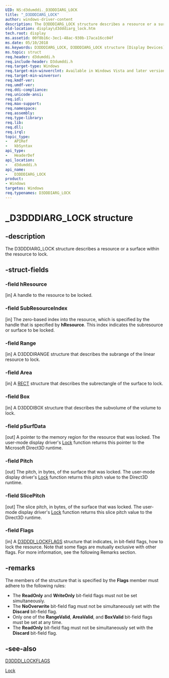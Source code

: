 ```yaml
---
UID: NS:d3dumddi._D3DDDIARG_LOCK
title: "_D3DDDIARG_LOCK"
author: windows-driver-content
description: The D3DDDIARG_LOCK structure describes a resource or a surface within the resource to lock.
old-location: display\d3dddiarg_lock.htm
tech.root: display
ms.assetid: 00f8b16c-3ec1-48ac-930b-17aca16cc04f
ms.date: 05/10/2018
ms.keywords: D3DDDIARG_LOCK, D3DDDIARG_LOCK structure [Display Devices], UMDisplayDriver_param_Structs_484ea489-6a0a-466a-b4d2-39d6f0eb5642.xml, _D3DDDIARG_LOCK, d3dumddi/D3DDDIARG_LOCK, display.d3dddiarg_lock
ms.topic: struct
req.header: d3dumddi.h
req.include-header: D3dumddi.h
req.target-type: Windows
req.target-min-winverclnt: Available in Windows Vista and later versions of the Windows operating systems.
req.target-min-winversvr: 
req.kmdf-ver: 
req.umdf-ver: 
req.ddi-compliance: 
req.unicode-ansi: 
req.idl: 
req.max-support: 
req.namespace: 
req.assembly: 
req.type-library: 
req.lib: 
req.dll: 
req.irql: 
topic_type:
-	APIRef
-	kbSyntax
api_type:
-	HeaderDef
api_location:
-	d3dumddi.h
api_name:
-	D3DDDIARG_LOCK
product:
- Windows
targetos: Windows
req.typenames: D3DDDIARG_LOCK
---
```


# _D3DDDIARG_LOCK structure


## -description


The D3DDDIARG_LOCK structure describes a resource or a surface within the resource to lock. 


## -struct-fields




### -field hResource

[in] A handle to the resource to be locked. 


### -field SubResourceIndex

[in] The zero-based index into the resource, which is specified by the handle that is specified by <b>hResource</b>. This index indicates the subresource or surface to be locked.


### -field Range

[in] A D3DDDIRANGE structure that describes the subrange of the linear resource to lock.


### -field Area

[in] A <a href="https://msdn.microsoft.com/library/windows/hardware/ff569234">RECT</a> structure that describes the subrectangle of the surface to lock.


### -field Box

[in] A D3DDDIBOX structure that describes the subvolume of the volume to lock.


### -field pSurfData

[out] A pointer to the memory region for the resource that was locked. The user-mode display driver's <a href="https://msdn.microsoft.com/e2289073-d46a-4a12-8de7-30400e04cc22">Lock</a> function returns this pointer to the Microsoft Direct3D runtime.


### -field Pitch

[out] The pitch, in bytes, of the surface that was locked. The user-mode display driver's <a href="https://msdn.microsoft.com/e2289073-d46a-4a12-8de7-30400e04cc22">Lock</a> function returns this pitch value to the Direct3D runtime.


### -field SlicePitch

[out] The slice pitch, in bytes, of the surface that was locked. The user-mode display driver's <a href="https://msdn.microsoft.com/e2289073-d46a-4a12-8de7-30400e04cc22">Lock</a> function returns this slice pitch value to the Direct3D runtime.


### -field Flags

[in] A <a href="https://msdn.microsoft.com/library/windows/hardware/ff544591">D3DDDI_LOCKFLAGS</a> structure that indicates, in bit-field flags, how to lock the resource. Note that some flags are mutually exclusive with other flags. For more information, see the following Remarks section.


## -remarks



The members of the structure that is specified by the <b>Flags</b> member must adhere to the following rules:

<ul>
<li>
The <b>ReadOnly</b> and <b>WriteOnly</b> bit-field flags must not be set simultaneously.

</li>
<li>
The <b>NoOverwrite</b> bit-field flag must not be simultaneously set with the <b>Discard</b> bit-field flag.

</li>
<li>
Only one of the <b>RangeValid</b>, <b>AreaValid</b>, and <b>BoxValid</b> bit-field flags must be set at any time.

</li>
<li>
The <b>ReadOnly</b> bit-field flag must not be simultaneously set with the <b>Discard</b> bit-field flag.

</li>
</ul>



## -see-also




<a href="https://msdn.microsoft.com/library/windows/hardware/ff544591">D3DDDI_LOCKFLAGS</a>



<a href="https://msdn.microsoft.com/e2289073-d46a-4a12-8de7-30400e04cc22">Lock</a>
 

 

